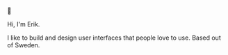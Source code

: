 👾 

Hi, I'm Erik. 

I like to build and design user interfaces that people love to use. Based out of Sweden.

<!--
[Lorem ipsum &rarr;](https://metamask.io/) <br />
--!>
